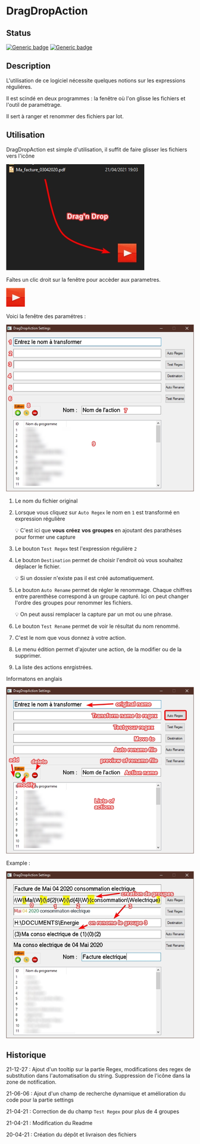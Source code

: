 # DragDropAction


## Status

[![Generic badge](https://img.shields.io/badge/Version-1.0-green.svg)](https://shields.io/)
[![Generic badge](https://img.shields.io/badge/autoit-3.3.14.5-green.svg)](https://shields.io/)

## Description

L'utilisation de ce logiciel nécessite quelques notions sur les expressions réguliéres. 

Il est scindé en deux programmes : la fenêtre où l'on glisse les fichiers et l'outil de paramétrage.

Il sert à ranger et renommer des fichiers par lot.

## Utilisation

DragDropAction est simple d'utilisation, il suffit de faire glisser les fichiers vers l'icône

![DragNDrop](./images/image001.jpg)

Faîtes un clic droit sur la fenêtre pour accèder aux parametres.

![DragNDrop](./Resources/play.jpg)

Voici la fenêtre des paramétres :

![DragNDrop](./images/image003.jpg)

1. Le nom du fichier original

2. Lorsque vous cliquez sur `Auto Regex` le nom en `1` est transformé en expression régulière

   💡 C'est ici que __vous__ __créez__ __vos__ __groupes__ en ajoutant des parathèses pour former une capture
   
3. Le bouton `Test Regex` test l'expression régulière `2`

4. Le bouton `Destination` permet de choisir l'endroit où vous souhaitez déplacer le fichier.

   💡 Si un dossier n'existe pas il est créé automatiquement.
   
5. Le bouton `Auto Rename` permet de régler le renommage. Chaque chiffres entre parenthèse correspond
   à un groupe capturé. Ici on peut changer l'ordre des groupes pour renommer les fichiers.
   
   💡 On peut aussi remplacer la capture par un mot ou une phrase.
   
6. Le bouton `Test Rename` permet de voir le résultat du nom renommé.

7. C'est le nom que vous donnez à votre action.

8. Le menu édition permet d'ajouter une action, de la modifier ou de la supprimer.

9. La liste des actions enrgistrées.

Informatons en anglais

![DragNDropEN](./images/image002.jpg)

Example :

![Exemple](./images/image005.jpg)

## Historique

21-12-27 : Ajout d'un tooltip sur la partie Regex, modifications des regex de substitution dans l'automatisation du string. Suppression de l'icône dans la zone de notification.

21-06-06 : Ajout d'un champ de recherche dynamique et amélioration du code pour la partie settings

21-04-21 : Correction de du champ `Test Regex` pour plus de 4 groupes

21-04-21 : Modification du Readme

20-04-21 : Création du dépôt et livraison des fichiers